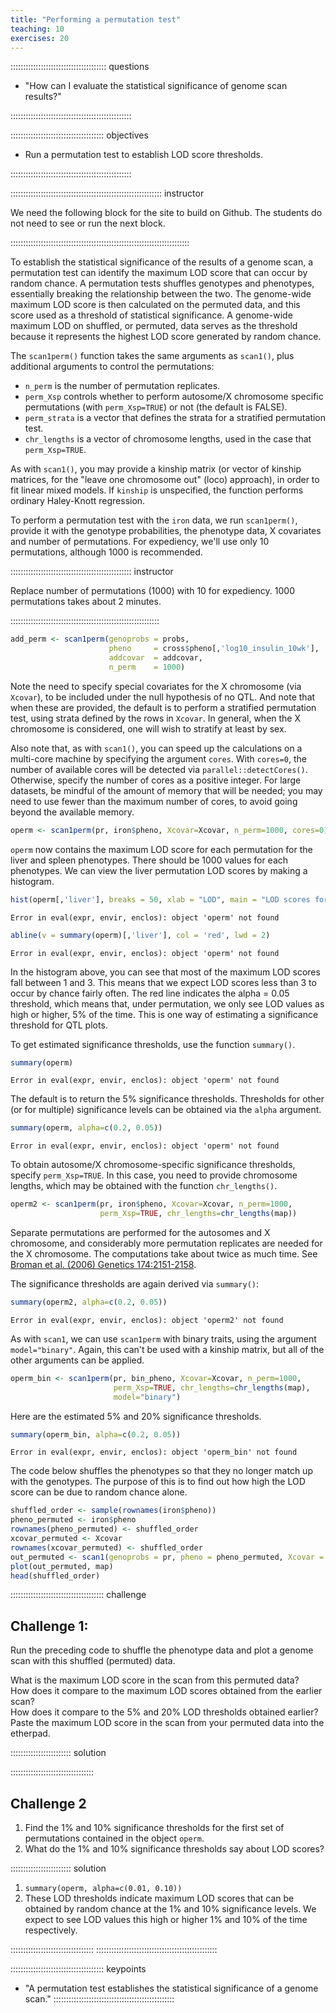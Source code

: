 ```yaml
---
title: "Performing a permutation test"
teaching: 10
exercises: 20
---
```


:::::::::::::::::::::::::::::::::::::: questions 

- "How can I evaluate the statistical significance of genome scan results?"

::::::::::::::::::::::::::::::::::::::::::::::::

::::::::::::::::::::::::::::::::::::: objectives

- Run a permutation test to establish LOD score thresholds.

::::::::::::::::::::::::::::::::::::::::::::::::


:::::::::::::::::::::::::::::::::::::::::::::::::::::::::::: instructor

We need the following block for the site to build on Github. The students do
not need to see or run the next block.

:::::::::::::::::::::::::::::::::::::::::::::::::::::::::::::::::::::::



To establish the statistical significance of the results of a genome scan, a 
permutation test can identify the maximum LOD score that can occur by random 
chance. A permutation tests shuffles genotypes and phenotypes, essentially 
breaking the relationship between the two. The genome-wide maximum LOD score is 
then calculated on the permuted data, and this score used as a threshold of 
statistical significance. A genome-wide maximum LOD on shuffled, or permuted, 
data serves as the threshold because it represents the highest LOD score 
generated by random chance. 

The `scan1perm()` function takes the same arguments as `scan1()`, plus 
additional arguments to control the permutations:

- `n_perm` is the number of permutation replicates.
- `perm_Xsp` controls whether to perform autosome/X chromosome specific 
permutations (with `perm_Xsp=TRUE`) or not (the default is FALSE).
- `perm_strata` is a vector that defines the strata for a stratified permutation 
test.
- `chr_lengths` is a vector of chromosome lengths, used in the case that 
`perm_Xsp=TRUE`.

As with `scan1()`, you may provide a kinship matrix (or vector of kinship 
matrices, for the "leave one chromosome out" (loco) approach), in order to fit 
linear mixed models. If `kinship` is unspecified, the function performs ordinary 
Haley-Knott regression.

To perform a permutation test with the `iron` data, we run `scan1perm()`, 
provide it with the genotype probabilities, the phenotype data, X covariates and 
number of permutations. For expediency, we'll use only 10 permutations, although 
1000 is recommended.

:::::::::::::::::::::::::::::::::::::::::::::::: instructor

Replace number of permutations (1000) with 10 for expediency.
1000 permutations takes about 2 minutes.

:::::::::::::::::::::::::::::::::::::::::::::::::::::::::::

``` r
add_perm <- scan1perm(genoprobs = probs, 
                      pheno     = cross$pheno[,'log10_insulin_10wk'],
                      addcovar  = addcovar,
                      n_perm    = 1000) 
```

Note the need to specify special covariates for the X chromosome (via `Xcovar`), 
to be included under the null hypothesis of no QTL. And note that when these are 
provided, the default is to perform a stratified permutation test, using strata 
defined by the rows in
`Xcovar`. In general, when the X chromosome is considered, one will wish to 
stratify at least by sex.

Also note that, as with `scan1()`, you can speed up the calculations on a 
multi-core machine by specifying the argument `cores`. With `cores=0`, the 
number of available cores will be detected via `parallel::detectCores()`. 
Otherwise, specify the number of cores as a positive integer. For large 
datasets, be mindful of the amount of memory that will be needed; you may need 
to use fewer than the maximum number of cores, to avoid going beyond the 
available memory.


``` r
operm <- scan1perm(pr, iron$pheno, Xcovar=Xcovar, n_perm=1000, cores=0)
```

`operm` now contains the maximum LOD score for each permutation for the liver 
and spleen phenotypes. There should be 1000 values for each phenotypes. We can 
view the liver permutation LOD scores by making a histogram.


``` r
hist(operm[,'liver'], breaks = 50, xlab = "LOD", main = "LOD scores for liver scan with threshold in red")
```

``` error
Error in eval(expr, envir, enclos): object 'operm' not found
```

``` r
abline(v = summary(operm)[,'liver'], col = 'red', lwd = 2)
```

``` error
Error in eval(expr, envir, enclos): object 'operm' not found
```

In the histogram above, you can see that most of the maximum LOD scores fall 
between 1 and 3. This means that we expect LOD scores less than 3 to occur by 
chance fairly often. The red line indicates the alpha = 0.05 threshold, which 
means that, under permutation, we only see LOD values as high or higher, 5% of 
the time. This is one way of estimating a significance threshold for QTL plots.

To get estimated significance thresholds, use the function `summary()`.


``` r
summary(operm)
```

``` error
Error in eval(expr, envir, enclos): object 'operm' not found
```

The default is to return the 5% significance thresholds. Thresholds for other 
(or for multiple) significance levels can be obtained via the `alpha` argument.


``` r
summary(operm, alpha=c(0.2, 0.05))
```

``` error
Error in eval(expr, envir, enclos): object 'operm' not found
```

To obtain autosome/X chromosome-specific significance thresholds, specify 
`perm_Xsp=TRUE`. In this case, you need to provide chromosome lengths, which may 
be obtained with the function `chr_lengths()`.


``` r
operm2 <- scan1perm(pr, iron$pheno, Xcovar=Xcovar, n_perm=1000,
                    perm_Xsp=TRUE, chr_lengths=chr_lengths(map))
```

Separate permutations are performed for the autosomes and X chromosome, and 
considerably more permutation replicates are needed for the X chromosome. The 
computations take about twice as much time.
See [Broman et al. (2006) Genetics
174:2151-2158](https://www.ncbi.nlm.nih.gov/pubmed/17028340).

The significance thresholds are again derived via `summary()`:


``` r
summary(operm2, alpha=c(0.2, 0.05))
```

``` error
Error in eval(expr, envir, enclos): object 'operm2' not found
```

As with `scan1`, we can use `scan1perm` with binary traits, using the argument 
`model="binary"`. Again, this can't be used with a kinship matrix, but all of 
the other arguments can be applied.


``` r
operm_bin <- scan1perm(pr, bin_pheno, Xcovar=Xcovar, n_perm=1000, 
                       perm_Xsp=TRUE, chr_lengths=chr_lengths(map),
                       model="binary")
```

Here are the estimated 5% and 20% significance thresholds.


``` r
summary(operm_bin, alpha=c(0.2, 0.05))
```

``` error
Error in eval(expr, envir, enclos): object 'operm_bin' not found
```

The code below shuffles the phenotypes so that they no longer match up with the 
genotypes. The purpose of this is to find out how high the LOD score can be due 
to random chance alone.


``` r
shuffled_order <- sample(rownames(iron$pheno))
pheno_permuted <- iron$pheno
rownames(pheno_permuted) <- shuffled_order
xcovar_permuted <- Xcovar
rownames(xcovar_permuted) <- shuffled_order
out_permuted <- scan1(genoprobs = pr, pheno = pheno_permuted, Xcovar = xcovar_permuted)
plot(out_permuted, map)
head(shuffled_order)
```

::::::::::::::::::::::::::::::::::::: challenge 

## Challenge 1:

Run the preceding code to shuffle the phenotype data and plot a genome scan with 
this shuffled (permuted) data.  

What is the maximum LOD score in the scan from this permuted data?  
How does it compare to the maximum LOD scores obtained from the earlier scan?  
How does it compare to the 5% and 20% LOD thresholds obtained earlier?  
Paste the maximum LOD score in the scan from your permuted data into the 
etherpad.

:::::::::::::::::::::::: solution 


:::::::::::::::::::::::::::::::::


## Challenge 2

1) Find the 1% and 10% significance thresholds for the first set of 
permutations contained in the object `operm`.  
2) What do the 1% and 10% significance thresholds say about LOD scores?
 
:::::::::::::::::::::::: solution 

1) `summary(operm, alpha=c(0.01, 0.10))`  
2) These LOD thresholds indicate maximum LOD scores that can be obtained by 
random chance at the 1% and 10% significance levels. We expect to see LOD values 
this high or higher 1% and 10% of the time respectively.

:::::::::::::::::::::::::::::::::
::::::::::::::::::::::::::::::::::::::::::::::::


::::::::::::::::::::::::::::::::::::: keypoints 

- "A permutation test establishes the statistical  significance of a genome 
scan."
::::::::::::::::::::::::::::::::::::::::::::::::
